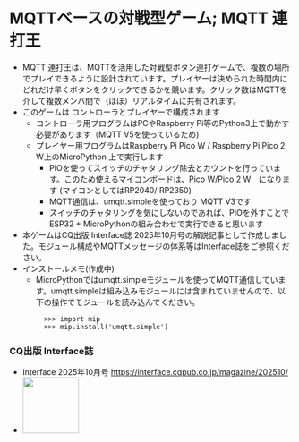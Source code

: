 # MQTTベースの対戦型ゲーム; MQTT 連打王
- MQTT 連打王は、MQTTを活用した対戦型ボタン連打ゲームで、複数の場所でプレイできるように設計されています。プレイヤーは決められた時間内にどれだけ早くボタンをクリックできるかを競います。クリック数はMQTTを介して複数メンバ間で（ほぼ）リアルタイムに共有されます。
- このゲームは コントローラとプレイヤーで構成されます
   - コントローラ用プログラムはPCやRaspberry Pi等のPython3上で動かす必要があります（MQTT V5を使っているため)
   - プレイヤー用プログラムはRaspberry Pi Pico W  / Raspberry Pi Pico 2 W上のMicroPython 上で実行します
      - PIOを使ってスイッチのチャタリング除去とカウントを行っています。このため使えるマイコンボードは、Pico W/Pico 2 W　になります (マイコンとしてはRP2040/ RP2350)
      - MQTT通信は、umqtt.simpleを使っており MQTT V3です
      - スイッチのチャタリングを気にしないのであれば、PIOを外すことでESP32 + MicroPythonの組み合わせで実行できると思います
- 本ゲームはCQ出版 Interface誌  2025年10月号の解説記事として作成しました。モジュール構成やMQTTメッセージの体系等はInterface誌をご参照ください。
- インストールメモ(作成中)
   - MicroPythonではumqtt.simpleモジュールを使ってMQTT通信しています。umqtt.simpleは組み込みモジュールには含まれていませんので、以下の操作でモジュールを読み込んでください。
      ```
        >>> import mip
        >>> mip.install('umqtt.simple')
     ```

### CQ出版 Interface誌
- Interface 2025年10月号  https://interface.cqpub.co.jp/magazine/202510/
- <img src="https://interface.cqpub.co.jp/wp-content/uploads/MIF202510-scaled.jpg" width=100>
